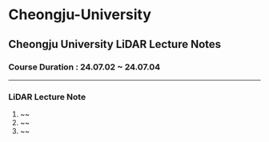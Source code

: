 # Cheongju-University<br>
## Cheongju University LiDAR Lecture Notes<br>
###  Course Duration : 24.07.02 ~ 24.07.04<br>
---
### LiDAR Lecture Note
  1. ~~
  2. ~~
  3. ~~
